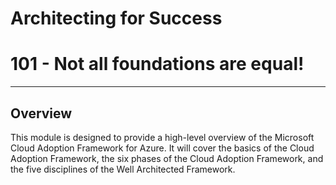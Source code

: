 # Architecting for Success

# 101 - Not all foundations are equal!

---

## Overview

This module is designed to provide a high-level overview of the Microsoft Cloud Adoption Framework for Azure. It will cover the basics of the Cloud Adoption Framework, the six phases of the Cloud Adoption Framework, and the five disciplines of the Well Architected Framework.
